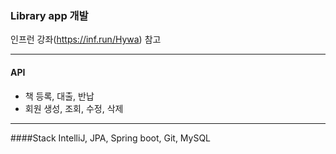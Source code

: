 ### Library app 개발
인프런 강좌(<https://inf.run/Hywa>) 참고

---
#### API
* 책 등록, 대출, 반납
* 회원 생성, 조회, 수정, 삭제
---
####Stack
IntelliJ, JPA, Spring boot, Git, MySQL
